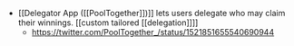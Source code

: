 - [[Delegator App ([[PoolTogether]])]] lets users delegate who may claim their winnings. [[custom tailored [[delegation]]]]
    - https://twitter.com/PoolTogether_/status/1521851655540690944
